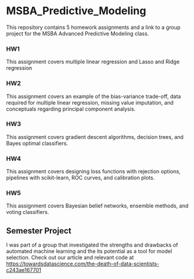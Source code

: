# MSBA_Predictive_Modeling
This repository contains 5 homework assignments and a link to a group project for the MSBA Advanced Predictive Modeling class.  

### HW1
This assignment covers multiple linear regression and Lasso and Ridge regression


### HW2
This assignment covers an example of the bias-variance trade-off, data required for multiple linear regression, missing value imputation, and conceptuals regarding principal component analysis.


### HW3
This assignment covers gradient descent algorithms, decision trees, and Bayes optimal classifiers.


### HW4
This assignment covers designing loss functions with rejection options, pipelines with scikit-learn, ROC curves, and calibration plots.


### HW5
This assignment covers Bayesian belief networks, ensemble methods, and voting classifiers.



## Semester Project
I was part of a group that investigated the strengths and drawbacks of automated machine learning and the its potential as a tool for model selection.  Check out our article and relevant code at https://towardsdatascience.com/the-death-of-data-scientists-c243ae167701
